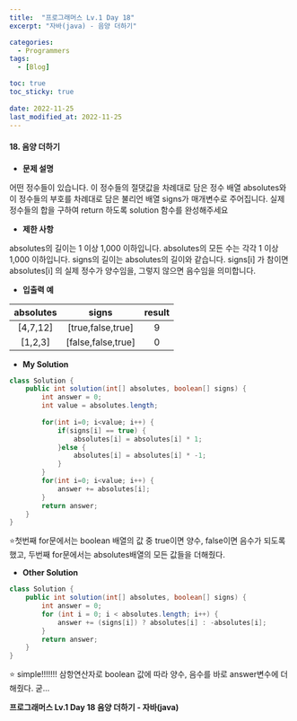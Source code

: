 ```yaml
---
title:  "프로그래머스 Lv.1 Day 18"
excerpt: "자바(java) - 음양 더하기"

categories:
  - Programmers
tags:
  - [Blog]

toc: true
toc_sticky: true
 
date: 2022-11-25
last_modified_at: 2022-11-25
---
```


#### 18. 음양 더하기



- **문제 설명** 

어떤 정수들이 있습니다. 이 정수들의 절댓값을 차례대로 담은 정수 배열 absolutes와 이 정수들의 부호를 차례대로 담은 불리언 배열 signs가 매개변수로 주어집니다. 실제 정수들의 합을 구하여 return 하도록 solution 함수를 완성해주세요

- **제한 사항**

absolutes의 길이는 1 이상 1,000 이하입니다.
absolutes의 모든 수는 각각 1 이상 1,000 이하입니다.
signs의 길이는 absolutes의 길이와 같습니다.
signs[i] 가 참이면 absolutes[i] 의 실제 정수가 양수임을, 그렇지 않으면 음수임을 의미합니다.




- **입출력 예**

|absolutes|signs|result|
|:---:|:---:|:---:|
|[4,7,12]|[true,false,true]|9|
|[1,2,3]|[false,false,true]|0|


- **My Solution**

```java
class Solution {
    public int solution(int[] absolutes, boolean[] signs) {
        int answer = 0;
        int value = absolutes.length;
    
        for(int i=0; i<value; i++) {
            if(signs[i] == true) {
                absolutes[i] = absolutes[i] * 1;
            }else {
                absolutes[i] = absolutes[i] * -1;
            }
        }
        for(int i=0; i<value; i++) {
            answer += absolutes[i];
        }
        return answer;
    }
}
```

⭐첫번째 for문에서는 boolean 배열의 값 중 true이면 양수, false이면 음수가 되도록 했고, 두번째 for문에서는 absolutes배열의 모든 값들을 더해줬다.

- **Other Solution**

```java
class Solution {
    public int solution(int[] absolutes, boolean[] signs) {
        int answer = 0;
        for (int i = 0; i < absolutes.length; i++) {
            answer += (signs[i]) ? absolutes[i] : -absolutes[i];
        }
        return answer;
    }
}
```

⭐ simple!!!!!!! 삼항연산자로 boolean 값에 따라 양수, 음수를 바로 answer변수에 더해줬다. 굳...

**프로그래머스 Lv.1 Day 18 음양 더하기 - 자바(java)**